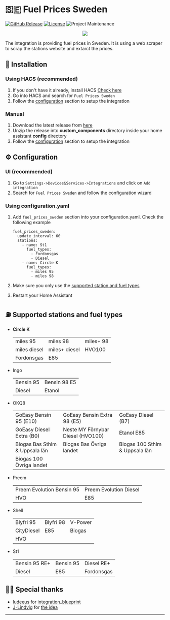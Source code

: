 

# 🇸🇪 Fuel Prices Sweden

[![GitHub Release][releases-shield]][releases]
[![License][license-shield]](LICENSE)
![Project Maintenance][maintenance-shield]



<p align="center">
  <img src="https://raw.githubusercontent.com/deler-aziz/fuel_prices_sweden/main/images/logo.png">
</p>


The integration is providing fuel prices in Sweden. It is using a web scraper to scrap the stations website and extarct the prices.


## 🚀 Installation
### Using HACS (recommended)
1. If you don't have it already, install HACS [Check here](https://hacs.xyz/docs/setup/download/)
2. Go into HACS and search for `Fuel Prices Sweden`
3. Follow the [configuration](#Configuration) section to setup the integration


### Manual
1. Download the latest release from [here](https://github.com/deler-aziz/fuel_prices_sweden/releases)
2. Unzip the release into **custom_components** directory inside your home assistant **config** directory
3. Follow the [configuration](#Configuration) section to setup the integration

## ⚙️ Configuration
### UI (recommended)
1. Go to `Settings->Devices&Services->Integrations` and click on `Add integration`
2. Search for `Fuel Prices Sweden` and follow the configuration wizard

### Using configuration.yaml
1. Add `fuel_prices_sweden` section into your configuration.yaml. Check the following example

    ```
    fuel_prices_sweden:
      update_interval: 60
      stations:
        - name: St1
          fuel_types:
            - Fordonsgas
            - Diesel
        - name: Circle K
          fuel_types:
            - miles 95
            - miles 98
    ```
2. Make sure you only use the [supported station and fuel types](#Supported-stations-and-fuel-types)
3. Restart your Home Assistant


## ⛽︎ Supported stations and fuel types

- **Circle K**

    <table>
        <tr><td>miles 95</td><td>miles 98</td><td>miles+ 98</td></tr>
        <tr><td>miles diesel</td><td>miles+ diesel</td><td>HVO100</td></tr>
        <tr><td>Fordonsgas</td><td>E85</td><td></td></tr>
    </table>

- Ingo
    <table>
        <tr><td>Bensin 95</td><td>Bensin 98 E5</td></tr>
        <tr><td>Diesel</td><td>Etanol</td></tr>
    </table>

- OKQ8
    <table>
        <tr><td>GoEasy Bensin 95 (E10)</td><td>GoEasy Bensin Extra 98 (E5)</td><td>GoEasy Diesel (B7)</td></tr>
        <tr><td>GoEasy Diesel Extra (B0)</td><td>Neste MY Förnybar Diesel (HVO100)</td><td>Etanol E85</td></tr>
        <tr><td>Biogas Bas Sthlm & Uppsala län</td><td>Biogas Bas Övriga landet</td><td>Biogas 100 Sthlm & Uppsala län</td></tr>
        <tr><td>Biogas 100 Övriga landet</td><td></td><td></td></tr>
    </table>

- Preem
    <table>
        <tr><td>Preem Evolution Bensin 95</td><td>Preem Evolution Diesel</td></tr>
        <tr><td>HVO</td><td>E85</td></tr>
    </table>

- Shell
    <table>
        <tr><td>Blyfri 95</td><td>Blyfri 98</td><td>V-Power</td></tr>
        <tr><td>CityDiesel</td><td>E85</td><td>Biogas</td></tr>
        <tr><td>HVO</td><td></td><td></td></tr>
    </table>

- St1
    <table>
        <tr><td>Bensin 95 RE+</td><td>Bensin 95</td><td>Diesel RE+</td></tr>
        <tr><td>Diesel</td><td>E85</td><td>Fordonsgas</td></tr>
    </table>


## 🙏🏽 Special thanks
- [ludeeus](https://github.com/ludeeus) for [integration_blueprint](https://github.com/ludeeus/integration_blueprint)
- [J-Lindvig](https://github.com/J-Lindvig) for [the idea](https://github.com/J-Lindvig/Fuelprices_DK)

***
[releases]: https://github.com/deler-aziz/fuel_prices_sweden/releases
[releases-shield]: https://img.shields.io/github/v/release/deler-aziz/fuel_prices_sweden?style=for-the-badge
[license-shield]: https://img.shields.io/github/license/deler-aziz/fuel_prices_sweden?style=for-the-badge
[maintenance-shield]: https://img.shields.io/badge/maintainer-deler%20aziz-blue?style=for-the-badge



